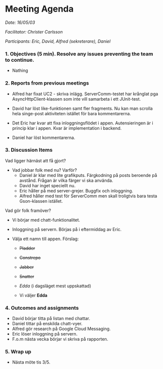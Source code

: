 # Meeting Agenda

*Date: 16/05/03*

*Facilitator: Christer Carlsson*

*Participants: Eric, David, Alfred (sekreterare), Daniel*

### 1. Objectives (5 min). Resolve any issues preventing the team to continue.

  * Nathing

### 2. Reports from previous meetings

  * Alfred har fixat UC2 - skriva inlägg. ServerComm-testet har krånglat pga AsyncHttpClient-klassen som inte vill samarbeta i ett JUnit-test. 

  * David har löst like-funktionen samt fler fragments. Nu kan man scrolla hela singe-post aktiviteten istället för bara kommentarerna.

  * Det Eric har kvar att fixa inloggningsflödet i appen. Autensieringen är i princip klar i appen. Kvar är implementation i backend.

  * Daniel har löst kommentarerna.

### 3. Discussion Items

  Vad ligger härnäst att få gjort?

  * Vad jobbar folk med nu? Varför?
    * Daniel är klar med lite grafikputs. Färgkodning på posts beroende på avstånd. Frågan är vilka färger vi ska använda.
    * David har inget speciellt nu.
    * Eric håller på med server-grejer. Buggfix och inloggning.
    * Alfred håller med test för ServerComm men skall troligtvis bara testa Gson-klassen istället.

Vad gör folk framöver?

  * Vi börjar med chatt-funktionalitet. 

  * Inloggning på servern. Börjas på i eftermiddag av Eric.

  * Välja ett namn till appen. Förslag:
    * ~~Pladder~~
    * ~~Constrepo~~
    * ~~Jabber~~
    * ~~Snatter~~
    * *Edda* (i dagsläget mest uppskattad)

    * Vi väljer **Edda**
 

### 4. Outcomes and assignments

  * David börjar titta på listan med chattar.
  * Daniel tittar på enskilda chatt-vyer.
  * Alfred gör research på Google Cloud Messaging.
  * Eric löser inloggning på servern.
  * F.o.m nästa vecka börjar vi skriva på rapporten.

### 5. Wrap up

  * Nästa möte tis 3/5.
